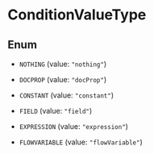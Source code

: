 
# ConditionValueType

## Enum


* `NOTHING` (value: `"nothing"`)

* `DOCPROP` (value: `"docProp"`)

* `CONSTANT` (value: `"constant"`)

* `FIELD` (value: `"field"`)

* `EXPRESSION` (value: `"expression"`)

* `FLOWVARIABLE` (value: `"flowVariable"`)



